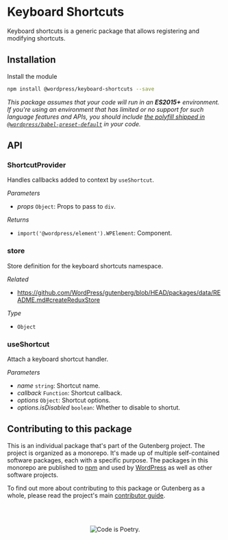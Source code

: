 # Keyboard Shortcuts

Keyboard shortcuts is a generic package that allows registering and modifying shortcuts.

## Installation

Install the module

```bash
npm install @wordpress/keyboard-shortcuts --save
```

_This package assumes that your code will run in an **ES2015+** environment. If you're using an environment that has limited or no support for such language features and APIs, you should include [the polyfill shipped in `@wordpress/babel-preset-default`](https://github.com/WordPress/gutenberg/tree/HEAD/packages/babel-preset-default#polyfill) in your code._

## API

<!-- START TOKEN(Autogenerated API docs) -->

### ShortcutProvider

Handles callbacks added to context by `useShortcut`.

_Parameters_

-   _props_ `Object`: Props to pass to `div`.

_Returns_

-   `import('@wordpress/element').WPElement`: Component.

### store

Store definition for the keyboard shortcuts namespace.

_Related_

-   <https://github.com/WordPress/gutenberg/blob/HEAD/packages/data/README.md#createReduxStore>

_Type_

-   `Object`

### useShortcut

Attach a keyboard shortcut handler.

_Parameters_

-   _name_ `string`: Shortcut name.
-   _callback_ `Function`: Shortcut callback.
-   _options_ `Object`: Shortcut options.
-   _options.isDisabled_ `boolean`: Whether to disable to shortut.

<!-- END TOKEN(Autogenerated API docs) -->

## Contributing to this package

This is an individual package that's part of the Gutenberg project. The project is organized as a monorepo. It's made up of multiple self-contained software packages, each with a specific purpose. The packages in this monorepo are published to [npm](https://www.npmjs.com/) and used by [WordPress](https://make.wordpress.org/core/) as well as other software projects.

To find out more about contributing to this package or Gutenberg as a whole, please read the project's main [contributor guide](https://github.com/WordPress/gutenberg/tree/HEAD/CONTRIBUTING.md).

<br /><br /><p align="center"><img src="https://s.w.org/style/images/codeispoetry.png?1" alt="Code is Poetry." /></p>
